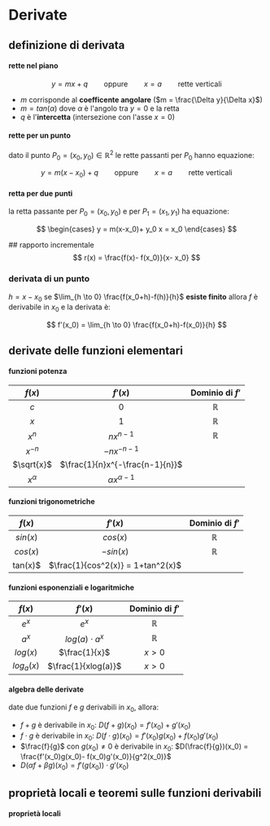# Derivate
## definizione di derivata
#### rette nel piano
$$
y = mx+q \qquad \text{oppure} \qquad x=a \qquad \text{rette verticali}
$$
- $m$ corrisponde al **coefficente angolare** ($m = \frac{\Delta y}{\Delta x}$)
- $m = tan(\alpha)$ dove $\alpha$ è l'angolo tra $y=0$ e la retta
- $q$ è l'**intercetta** (intersezione con l'asse $x=0$)

#### rette per un punto
dato il punto $P_0=(x_0, y_0) \in \mathbb{R}^2$ le rette passanti per $P_0$ hanno equazione:

$$
y = m(x-x_0)+q \qquad \text{oppure} \qquad x=a \qquad \text{rette verticali}
$$

#### retta per due punti
la retta passante per $P_0=(x_0, y_0)$ e per $P_1=(x_1, y_1)$ ha equazione:

$$
\begin{cases}
    y = m(x-x_0)+ y_0
    x = x_0
\end{cases}
$$

## rapporto incrementale
$$
r(x) = \frac{f(x)- f(x_0)}{x- x_0}
$$

### derivata di un punto
$h = x- x_0$
se $\lim_{h \to 0} \frac{f(x_0+h)-f(h)}{h}$ **esiste finito** allora $f$ è derivabile in $x_0$ e la derivata è:

$$
f'(x_0) = \lim_{h \to 0} \frac{f(x_0+h)-f(x_0)}{h}
$$

## derivate delle funzioni elementari
#### funzioni potenza
| $f(x)$     | $f'(x)$                         | Dominio di $f'$ |
|:----------:|:-------------------------------:|:---------------:|
| $c$        | 0                               | $\mathbb{R}$    |
| $x$        | 1                               | $\mathbb{R}$    |
| $x^n$      | $nx^{n-1}$                      | $\mathbb{R}$    |
| $x^{-n}$   | $-nx^{-n-1}$                    |                 |
| $\sqrt{x}$ | $\frac{1}{n}x^{-\frac{n-1}{n}}$ |                 |
| $x^\alpha$ | $\alpha x ^{\alpha - 1}$        |                 |

#### funzioni trigonometriche
| $f(x)$   | $f'(x)$                           | Dominio di $f'$ |
|:--------:|:---------------------------------:|:---------------:|
| $sin(x)$ | $cos(x)$                          | $\mathbb{R}$    |
| $cos(x)$ | $-sin(x)$                         | $\mathbb{R}$    |
| tan(x)$  | $\frac{1}{cos^2(x)} = 1+tan^2(x)$ |                 |


#### funzioni esponenziali e logaritmiche
| $f(x)$     | $f'(x)$             | Dominio di $f'$ |
|:----------:|:-------------------:|:---------------:|
| $e^x$      | $e^x$               | $\mathbb{R}$    |
| $a^x$      | $log(a) \cdot a^x$  | $\mathbb{R}$    |
| $log(x)$   | $\frac{1}{x}$       | $x > 0$         |
| $log_a(x)$ | $\frac{1}{xlog(a)}$ | $x > 0$         |

#### algebra delle derivate
date due funzioni $f$ e $g$ derivabili in $x_0$, allora:
- $f+g$ è derivabile in $x_0$: $D(f+g)(x_0) = f'(x_0) + g'(x_0)$
- $f \cdot g$ è derivabile in $x_0$: $D(f \cdot g)(x_0) = f'(x_0)g(x_0)+f(x_0)g'(x_0)$
- $\frac{f}{g}$ con $g(x_0) \not = 0$ è derivabile in $x_0$: $D(\frac{f}{g})(x_0) = \frac{f'(x_0)g(x_0)- f(x_0)g'(x_0)}{g^2(x_0)}$
- $D(\alpha f + \beta g)(x_0)=f'(g(x_0)) \cdot g'(x_0)$

## proprietà locali e teoremi sulle funzioni derivabili

#### proprietà locali